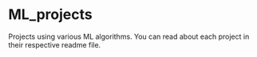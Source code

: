# ML_projects
Projects using various ML algorithms.
You can read about each project in their respective readme file.
